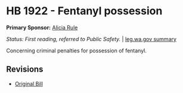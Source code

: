 # HB 1922 - Fentanyl possession
**Primary Sponsor:** [Alicia Rule](/person/leg/alicia.rule.md)

*Status: First reading, referred to Public Safety.* | [leg.wa.gov summary](https://app.leg.wa.gov/billsummary?BillNumber=1922&Year=2021)

Concerning criminal penalties for possession of fentanyl.

## Revisions
* [Original Bill](1/)